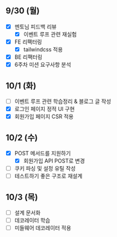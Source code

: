 ## 9/30 (월)

- [x] 멘토님 피드백 리뷰
  - [x] 이벤트 루프 관련 재실험
- [x] FE 리팩터링
  - [x] tailwindcss 적용
- [x] BE 리팩터링
- [x] 6주차 미션 요구사항 분석

## 10/1 (화)

- [ ] 이벤트 루프 관련 학습정리 & 블로그 글 작성
- [x] 로그인 페이지 정적 UI 구현
- [x] 회원가입 페이지 CSR 적용

## 10/2 (수)

- [x] POST 메서드를 지원하기
  - [x] 회원가입 API POST로 변경
- [ ] 쿠키 파싱 및 설정 유틸 작성
- [ ] 테스트하기 좋은 구조로 재설계

## 10/3 (목)

- [ ] 설계 문서화
- [ ] 데코레이터 학습
- [ ] 미들웨어 데코레이터 적용
